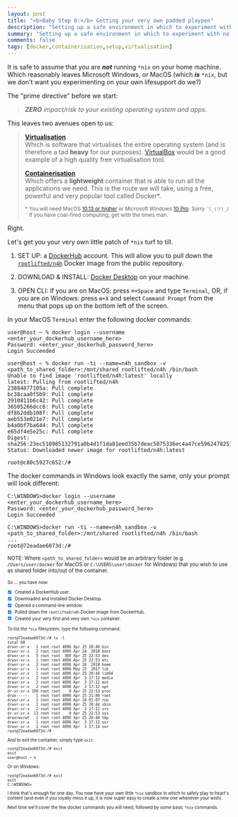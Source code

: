 ```yaml
---
layout: post
title: "<b>Baby Step 0:</b> Getting your very own padded playpen"
description: "Setting up a safe environment in which to experiment with no consequence to the student's workstation."
summary: "Setting up a safe environment in which to experiment with no consequence to the student's workstation."
comments: false
tags: [docker,containerisation,setup,virtualisation]
---
```


It is safe to assume that you are ***not*** running `*nix` on your home machine. Which reasonably leaves Microsoft Windows, or MacOS (which ***is*** `*nix`, but we don't want you experimenting on your own lifesupport do we?)

The "prime directive" before we start:<br />
> ***ZERO*** *impact/risk to your existing operating system and apps*.

This leaves two avenues open to us:

> **[Virtualisation](https://en.wikipedia.org/wiki/Virtualization)**<br />
> Which is software that virtualises the entire operating system (and is therefore a tad **heavy** for our purposes). [VirtualBox](https://www.virtualbox.org) would be a good example of a high quality free virtualisation tool.
>
> **[Containerisation](https://www.docker.com/resources/what-container)**<br />
> Which offers a **lightweight** container that is able to run all the applications we need. This is the route we will take, using a free, powerful and very popular tool called Docker*.
>
> <small>\* You will need MacOS [10.13 or higher](https://hub.docker.com/editions/community/docker-ce-desktop-mac) or Microsoft Windows [10 Pro](https://hub.docker.com/editions/community/docker-ce-desktop-windows). Sorry `¯\_(ツ)_/¯` if you have coal-fired computing, get with the times man.</small>

Right.

Let's get you your very own little patch of `*nix` turf to till.

1. SET UP: a [DockerHub](https://hub.docker.com) account. This will allow you to pull down the [`rootlifted/n4h`](https://hub.docker.com/r/rootlifted/n4h) Docker image from the public repository.

2. DOWNLOAD & INSTALL: [Docker Desktop](https://www.docker.com/products/docker-desktop) on your machine.

3. OPEN CLI: If you are on MacOS: press `⌘+Space` and type `Terminal`, OR, if you are on Windows: press `⊞+X` and select `Command Prompt` from the menu that pops up on the bottom left of the screen.

In your MacOS `Terminal` enter the following docker commands:
```
user@host ~ % docker login --username <enter_your_dockerhub_username_here>
Password: <enter_your_dockerhub_password_here>
Login Succeeded

user@host ~ % docker run -ti --name=n4h_sandbox -v <path_to_shared_folder>:/mnt/shared rootlifted/n4h /bin/bash
Unable to find image 'rootlifted/n4h:latest' locally
latest: Pulling from rootlifted/n4h
23884877105a: Pull complete 
bc38caa0f5b9: Pull complete 
2910811b6c42: Pull complete 
36505266dcc6: Pull complete 
df8b2ddb108f: Pull complete 
aeb553e021e7: Pull complete 
b4a0bf7ba644: Pull complete 
e65df4e5e25c: Pull complete 
Digest: sha256:23ec510985132791a0b4d1f1da81eed35b7deac5075336ec4a47ce5962478251
Status: Downloaded newer image for rootlifted/n4h:latest

root@c80c5927c652:/#
```

The docker commands in Windows look exactly the same, only your prompt will look different:
```
C:\WINDOWS>docker login --username <enter_your_dockerhub_username_here>
Password: <enter_your_dockerhub_password_here>
Login Succeeded

C:\WINDOWS>docker run -ti --name=n4h_sandbox -v <path_to_shared_folder>:/mnt/shared rootlifted/n4h /bin/bash
...
root@72eadae6073d:/# 
```
<small>NOTE: Where `<path_to_shared_folder>` would be an arbitrary folder (e.g. `/Users/user/docker` for MacOS or `C:\USERS\user\docker` for Windows) that you wish to use as shared folder into/out of the container.<small>

So ... you have now:
- [X] Created a DockerHub user.
- [X] Downloaded and installed Docker Desktop.
- [X] Opened a command-line window.
- [X] Pulled down the `rootlifted/n4h` Docker image from DockerHub.
- [X] Created your very first and very own `*nix` container.

To list the `*nix` filesystem, type the following command:
```
root@72eadae6073d:/# ls -l
total 68
drwxr-xr-x   1 root root 4096 Apr 25 20:46 bin
drwxr-xr-x   2 root root 4096 Apr 24  2018 boot
drwxr-xr-x   5 root root  360 Apr 25 22:53 dev
drwxr-xr-x   1 root root 4096 Apr 25 22:53 etc
drwxr-xr-x   2 root root 4096 Apr 24  2018 home
drwxr-xr-x   1 root root 4096 May 23  2017 lib
drwxr-xr-x   1 root root 4096 Apr 25 20:44 lib64
drwxr-xr-x   2 root root 4096 Apr  3 17:12 media
drwxr-xr-x   2 root root 4096 Apr  3 17:12 mnt
drwxr-xr-x   2 root root 4096 Apr  3 17:12 opt
dr-xr-xr-x 199 root root    0 Apr 25 22:53 proc
drwx------   1 root root 4096 Apr 25 21:06 root
drwxr-xr-x   1 root root 4096 Apr 24 01:07 run
drwxr-xr-x   1 root root 4096 Apr 25 20:44 sbin
drwxr-xr-x   2 root root 4096 Apr  3 17:12 srv
dr-xr-xr-x  13 root root    0 Apr 25 22:53 sys
drwxrwxrwt   1 root root 4096 Apr 25 20:46 tmp
drwxr-xr-x   1 root root 4096 Apr  3 17:12 usr
drwxr-xr-x   1 root root 4096 Apr  3 17:14 var
root@72eadae6073d:/# 
```
And to exit the container, simply type `exit`:
```
root@72eadae6073d:/# exit
exit
user@host ~ % 
```

Or on Windows:
```
root@72eadae6073d:/# exit
exit
C:\WINDOWS>
```

I think that's enough for one day. You now have your own little `*nix` sandbox in which to safely play to heart's content (and even if you royally mess it up, it is now super easy to create a new one whenever your wish).

Next time we'll cover the few docker commands you will need, followed by some basic `*nix` commands.